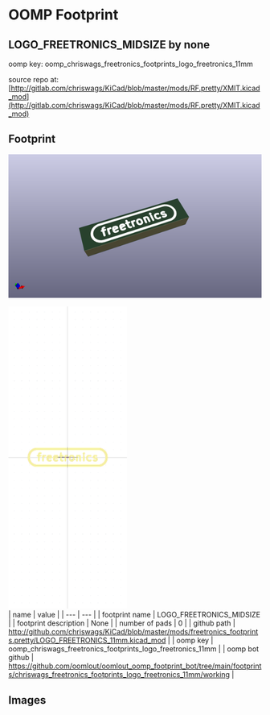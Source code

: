 # OOMP Footprint  
## LOGO_FREETRONICS_MIDSIZE  by none  
  
oomp key: oomp_chriswags_freetronics_footprints_logo_freetronics_11mm  
  
source repo at: [http://gitlab.com/chriswags/KiCad/blob/master/mods/RF.pretty/XMIT.kicad_mod](http://gitlab.com/chriswags/KiCad/blob/master/mods/RF.pretty/XMIT.kicad_mod)  
## Footprint  
  
[![working_kicad_pcb_3d.png](working_kicad_pcb_3d_600.png)](working_kicad_pcb_3d.png)  
  
[![working.png](working_600.png)](working.png)  
| name | value | 
| --- | --- | 
| footprint name | LOGO_FREETRONICS_MIDSIZE | 
| footprint description | None | 
| number of pads | 0 | 
| github path | http://github.com/chriswags/KiCad/blob/master/mods/freetronics_footprints.pretty/LOGO_FREETRONICS_11mm.kicad_mod | 
| oomp key | oomp_chriswags_freetronics_footprints_logo_freetronics_11mm | 
| oomp bot github | https://github.com/oomlout/oomlout_oomp_footprint_bot/tree/main/footprints/chriswags_freetronics_footprints_logo_freetronics_11mm/working | 
## Images  
